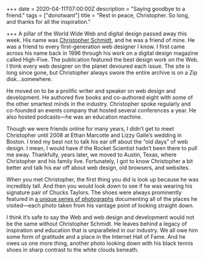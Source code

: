 +++
date = 2020-04-11T07:00:00Z
description = "Saying goodbye to a friend."
tags = ["donotwant"]
title = "Rest in peace, Christopher. So long, and thanks for all the inspiration."

+++
A pillar of the World Wide Web and digital design passed away this week. His name was [Christopher Schmidt](http://christopher.org "Christopher Schmidt"), and he was a friend of mine. He was a friend to every first-generation web designer I know. I first came across his name back in 1996 through his work on a digital design magazine called High-Five. The publication featured the best design work on the Web. I think every web designer on the planet devoured each issue. The site is long since gone, but Christopher always swore the entire archive is on a Zip disk…somewhere.

He moved on to be a prolific writer and speaker on web design and development. He authored five books and co-authored eight with some of the other smartest minds in the industry. Christopher spoke regularly and co-founded an events company that hosted several conferences a year. He also hosted podcasts—he was an education machine.

Though we were friends online for many years, I didn’t get to meet Christopher until 2008 at Ethan Marcotte and Lizzy Galle’s wedding in Boston. I tried my best not to talk his ear off about the “old days” of web design. I mean, I would have if the Rocket Scientist hadn’t been there to pull me away. Thankfully, years later, we moved to Austin, Texas, where Christopher and his family live. Fortunately, I got to know Christopher a bit better and talk his ear off about web design, old browsers, and websites.

When you met Christopher, the first thing you did is look up because he was incredibly tall. And then you would look down to see if he was wearing his signature pair of Chucks Taylors. The shoes were always prominently featured in [a unique series of photographs](https://www.flickr.com/photos/teleject/ "photos of places Christopher visited") documenting all of the places he visited—each photo taken from his vantage point of looking straight down.

I think it’s safe to say the Web and web design and development would not be the same without Christopher Schmidt. He leaves behind a legacy of inspiration and education that is unparalleled in our industry. We all owe him some form of gratitude and a place in the Internet Hall of Fame. And he owes us one more thing, another photo looking down with his black tennis shoes in sharp contrast to the white clouds beneath.